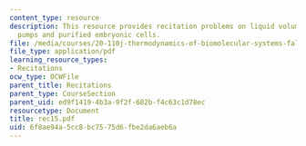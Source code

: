 ```yaml
---
content_type: resource
description: This resource provides recitation problems on liquid volume, osmotic
  pumps and purified embryonic cells.
file: /media/courses/20-110j-thermodynamics-of-biomolecular-systems-fall-2005/6f8ae94a5cc8bc7575d6fbe2da6aeb6a_rec15.pdf
file_type: application/pdf
learning_resource_types:
- Recitations
ocw_type: OCWFile
parent_title: Recitations
parent_type: CourseSection
parent_uid: ed9f1419-4b3a-9f2f-682b-f4c63c1d78ec
resourcetype: Document
title: rec15.pdf
uid: 6f8ae94a-5cc8-bc75-75d6-fbe2da6aeb6a
---
```

